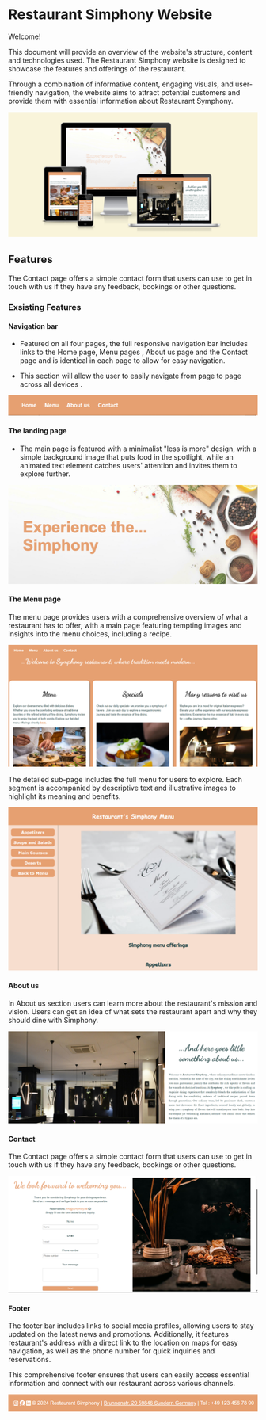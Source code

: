 
# Restaurant Simphony Website

Welcome!

This document will provide an overview of the website's structure, content and technologies used.
The Restaurant Simphony website is designed to showcase the features and offerings of the restaurant.

Through a combination of informative content, engaging visuals, and user-friendly navigation, the website aims to attract potential customers and provide them with essential information about Restaurant Symphony.

<img src="assets/media/Responsive.png" alt= " Different screen responsiveness">

## Features

The Contact page offers a simple contact form that users can use to get in touch with us if they have any feedback, bookings or other questions. 

### Exsisting Features

#### Navigation bar

* Featured on all four pages, the full responsive navigation bar includes links to the Home page, Menu pages , About us page and the Contact page and is identical in each page to allow for easy navigation.

* This section will allow the user to easily navigate from page to page across all devices .

<img src ="assets/media/navigation.png" alt = "Navigation bar">

#### The landing page

* The main page is featured with a minimalist "less is more" design, with a simple background image that puts food in the spotlight, while an animated text element catches users' attention and invites them to explore further. 

<img src="assets/media/homepage.png" alt="Home page">

#### The Menu page

The menu page provides users with a comprehensive overview of what a restaurant has to offer, with a main page featuring tempting images and insights into the menu choices, including a recipe. 

<img src="assets/media/menupage.png" alt="Menu page">

The detailed sub-page includes the full menu for users to explore. Each segment is accompanied by descriptive text and illustrative images to highlight its meaning and benefits.

<img src="assets/media/subpage.png" alt="Subpage full menu">

#### About us

In About us section users can learn more about the restaurant's mission and vision. Users can get an idea of what sets the restaurant apart and why they should dine with Simphony.

<img src="assets/media/about.png" alt="Restaurant image and text">


#### Contact

The Contact page offers a simple contact form that users can use to get in touch with us if they have any feedback, bookings or other questions. 

<img src="assets/media/contact.png" alt="Contact form">

#### Footer

The footer bar includes links to social media profiles, allowing users to stay updated on the latest news and promotions. Additionally, it features restaurant's address with a direct link to the location on maps for easy navigation, as well as the phone number for quick inquiries and reservations. 

This comprehensive footer ensures that users can easily access essential information and connect with our restaurant across various channels.

<img src ="assets/media/footer.png" alt="Footer bar with links">

































